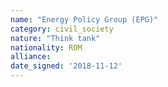 ```yaml
---
name: "Energy Policy Group (EPG)"
category: civil_society
nature: "Think tank"
nationality: ROM
alliance: 
date_signed: '2018-11-12'
---
```

    